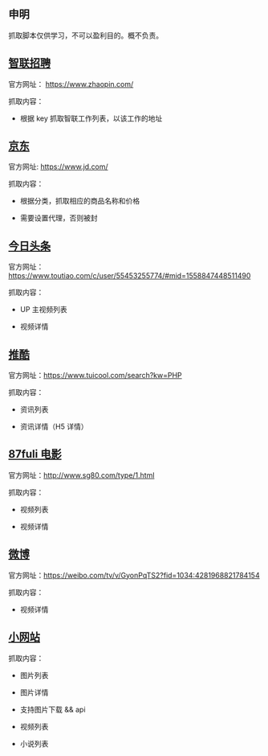 ## 申明

抓取脚本仅供学习，不可以盈利目的。概不负责。

## [智联招聘](./zhilian/index.py)

官方网址： https://www.zhaopin.com/

抓取内容：

-   根据 key 抓取智联工作列表，以该工作的地址

## [京东](./jingdong/index.py)

官方网址: https://www.jd.com/

抓取内容：

-   根据分类，抓取相应的商品名称和价格

-   需要设置代理，否则被封

## [今日头条](./toutiao/toutiao.py)

官方网址：https://www.toutiao.com/c/user/55453255774/#mid=1558847448511490

抓取内容：

-   UP 主视频列表

-   视频详情

## [推酷](./tuiku/index.py)

官方网址：https://www.tuicool.com/search?kw=PHP

抓取内容：

-   资讯列表

-   资讯详情（H5 详情）

## [87fuli 电影](./sg80/index.js)

官方网址：http://www.sg80.com/type/1.html

抓取内容：

-   视频列表

-   视频详情

## [微博](./weibo/index.py)

官方网址：https://weibo.com/tv/v/GyonPqTS2?fid=1034:4281968821784154

抓取内容：

-   视频详情

## [小网站](./585ii/index.js)

抓取内容：

-   图片列表

-   图片详情

-   支持图片下载 && api

-   视频列表

-   小说列表
